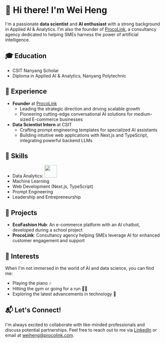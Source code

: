# 👋 Hi there! I'm Wei Heng

I'm a passionate **data scientist** and **AI enthusiast** with a strong background in Applied AI & Analytics. I'm also the founder of [ProcoLink](https://www.procolink.com/), a consultancy agency dedicated to helping SMEs harness the power of artificial intelligence.

## 🎓 Education

- CSIT Nanyang Scholar
- Diploma in Applied AI & Analytics, Nanyang Polytechnic

## 💼 Experience

- **Founder** at [ProcoLink](https://www.procolink.com/)
  - Leading the strategic direction and driving scalable growth
  - Pioneering cutting-edge conversational AI solutions for medium-sized E-commerce businesses
- **Data Scientist Intern** at CSIT
  - Crafting prompt engineering templates for specialized AI assistants
  - Building intuitive web applications with Next.js and TypeScript, integrating powerful backend LLMs

## 🚀 Skills

- Data Analytics: <a href="https://www.microsoft.com/en-us/power-platform/products/power-bi" target="_blank" rel="noopener noreferrer"><img src="https://upload.wikimedia.org/wikipedia/commons/c/cf/New_Power_BI_Logo.svg" width="40" height="40"/></a>
- Machine Learning
- Web Development (Next.js, TypeScript)
- Prompt Engineering
- Leadership and Entrepreneurship

## 🌟 Projects

- **EcoFashion Hub**: An e-commerce platform with an AI chatbot, developed during a school project
- **ProcoLink**: Consultancy agency helping SMEs leverage AI for enhanced customer engagement and support

## 🎹 Interests

When I'm not immersed in the world of AI and data science, you can find me:

- Playing the piano 🎶
- Hitting the gym or going for a run 🏃‍♂️
- Exploring the latest advancements in technology 📱

## 📬 Let's Connect!

I'm always excited to collaborate with like-minded professionals and discuss potential partnerships. Feel free to reach out to me via [LinkedIn](https://www.linkedin.com/in/yourprofile/) or email at weiheng@procolink.com.
